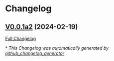 # Changelog

## [V0.0.1a2](https://github.com/OpenVoiceOS/skill-ovos-wordnet/tree/V0.0.1a2) (2024-02-19)

[Full Changelog](https://github.com/OpenVoiceOS/skill-ovos-wordnet/compare/17f306c1a9dc5e1376e917f98d82a234dd979525...V0.0.1a2)



\* *This Changelog was automatically generated by [github_changelog_generator](https://github.com/github-changelog-generator/github-changelog-generator)*
